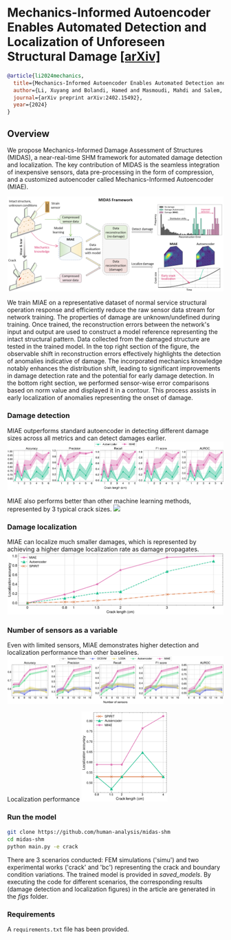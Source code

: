 # Mechanics-Informed Autoencoder Enables Automated Detection and Localization of Unforeseen Structural Damage [[arXiv]](https://arxiv.org/abs/2402.15492)

```BibTex
@article{li2024mechanics,
  title={Mechanics-Informed Autoencoder Enables Automated Detection and Localization of Unforeseen Structural Damage},
  author={Li, Xuyang and Bolandi, Hamed and Masmoudi, Mahdi and Salem, Talal and Lajnef, Nizar and Boddeti, Vishnu Naresh},
  journal={arXiv preprint arXiv:2402.15492},
  year={2024}
}
```

## Overview
We propose Mechanics-Informed Damage Assessment of Structures (MIDAS), a near-real-time SHM framework for automated damage detection and localization. The key contribution of MIDAS is the seamless integration of inexpensive sensors, data pre-processing in the form of compression, and a customized autoencoder called Mechanics-Informed Autoencoder (MIAE).

![Automated structural damage detection and localization framework](assets/fig1.png " ")

We train MIAE on a representative dataset of normal service structural operation response and efficiently reduce the raw sensor data stream for network training. The properties of damage are unknown/undefined during training. Once trained, the reconstruction errors between the network's input and output are used to construct a model reference representing the intact structural pattern. Data collected from the damaged structure are tested in the trained model. In the top right section of the figure, the observable shift in reconstruction errors effectively highlights the detection of anomalies indicative of damage. The incorporated mechanics knowledge notably enhances the distribution shift, leading to significant improvements in damage detection rate and the potential for early damage detection. In the bottom right section, we performed sensor-wise error comparisons based on norm value and displayed it in a contour. This process assists in early localization of anomalies representing the onset of damage.

### Damage detection
MIAE outperforms standard autoencoder in detecting different damage sizes across all metrics and can detect damages earlier.
![ ](assets/fig2.1.png " ")

MIAE also performs better than other machine learning methods, represented by 3 typical crack sizes.
![ ](assets/fig2.2.png " ")

### Damage localization
MIAE can localize much smaller damages, which is represented by achieving a higher damage localization rate as damage propagates.
![ ](assets/fig3.png " ")

### Number of sensors as a variable
Even with limited sensors, MIAE demonstrates higher detection and localization performance than other baselines.
![ ](assets/fig4.1.png " ")

Localization performance
<img src="assets/fig4.2.png" alt="Description" width="200"/>

### Run the model

```bash
git clone https://github.com/human-analysis/midas-shm
cd midas-shm
python main.py -e crack
```

There are 3 scenarios conducted: FEM simulations ('simu') and two experimental works ('crack' and 'bc') representing the crack and boundary condition variations. The trained model is provided in _saved_models_. By executing the code for different scenarios, the corresponding results (damage detection and localization figures) in the article are generated in the _figs_ folder. 

### Requirements
A `requirements.txt` file has been provided.


